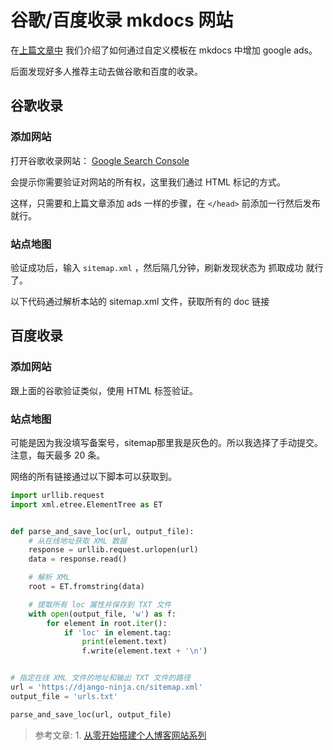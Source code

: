 # 谷歌/百度收录 mkdocs 网站

在[上篇文章中](add-google-adsense-with-mkdocs.md) 我们介绍了如何通过自定义模板在 mkdocs 中增加 google ads。

后面发现好多人推荐主动去做谷歌和百度的收录。

## 谷歌收录

### 添加网站

打开谷歌收录网站： [Google Search Console](https://search.google.com/search-console/welcome?hl=zh-CN)

会提示你需要验证对网站的所有权，这里我们通过 HTML 标记的方式。

这样，只需要和上篇文章添加 ads 一样的步骤，在 `</head>` 前添加一行然后发布就行。

### 站点地图
验证成功后，输入 `sitemap.xml` ，然后隔几分钟，刷新发现状态为 抓取成功 就行了。

以下代码通过解析本站的 sitemap.xml 文件，获取所有的 doc 链接

## 百度收录

### 添加网站

跟上面的谷歌验证类似，使用 HTML 标签验证。

### 站点地图
可能是因为我没填写备案号，sitemap那里我是灰色的。所以我选择了手动提交。注意，每天最多 20 条。

网络的所有链接通过以下脚本可以获取到。

```python
import urllib.request
import xml.etree.ElementTree as ET


def parse_and_save_loc(url, output_file):
    # 从在线地址获取 XML 数据
    response = urllib.request.urlopen(url)
    data = response.read()

    # 解析 XML
    root = ET.fromstring(data)

    # 提取所有 loc 属性并保存到 TXT 文件
    with open(output_file, 'w') as f:
        for element in root.iter():
            if 'loc' in element.tag:
                print(element.text)
                f.write(element.text + '\n')


# 指定在线 XML 文件的地址和输出 TXT 文件的路径
url = 'https://django-ninja.cn/sitemap.xml'
output_file = 'urls.txt'

parse_and_save_loc(url, output_file)
```

> 参考文章:
    1. [从零开始搭建个人博客网站系列](https://www.techxiaofei.com/post/hugo/hugo_search/#%E8%B0%B7%E6%AD%8C%E6%94%B6%E5%BD%95)
  